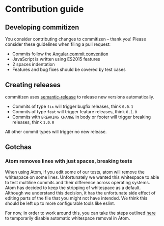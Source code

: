 # Contribution guide

## Developing commitizen

You consider contributing changes to commitizen – thank you!
Please consider these guidelines when filing a pull request:

*  Commits follow the [Angular commit convention](https://github.com/angular/angular.js/blob/master/DEVELOPERS.md#commits)
*  JavaScript is written using ES2015 features
*  2 spaces indentation
*  Features and bug fixes should be covered by test cases

## Creating releases

commitizen uses [semantic-release](https://github.com/semantic-release/semantic-release)
to release new versions automatically.

*  Commits of type `fix` will trigger bugfix releases, think `0.0.1`
*  Commits of type `feat` will trigger feature releases, think `0.1.0`
*  Commits with `BREAKING CHANGE` in body or footer will trigger breaking releases, think `1.0.0`

All other commit types will trigger no new release.

## Gotchas

### Atom removes lines with just spaces, breaking tests

When using Atom, if you edit some of our tests, atom will remove the whitespace on some lines. Unfortunately we wanted this whitespace to
able to test multiline commits and their difference across operating
systems. Atom has decided to keep the stripping of whitespace as a
default. Although we understand this decision, it has the unfortunate
side effect of editing parts of the file that you might not have
intended. We think this should be left up to more configurable tools
like eslint.

For now, in order to work around this, you can take the steps outlined
[here](https://github.com/atom/whitespace/issues/10#issuecomment-85183781) to temporarily disable automatic whitespace removal in Atom.
